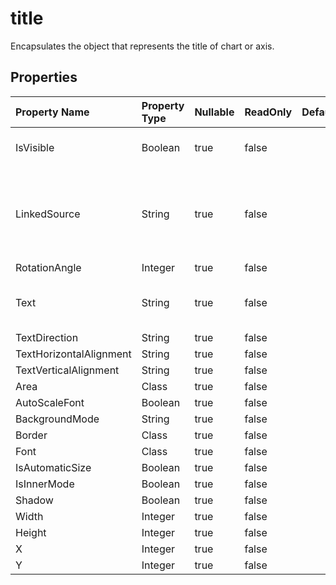 # **title**

Encapsulates the object that represents the title of chart or axis. 

## **Properties**

| Property Name | Property Type | Nullable |  ReadOnly | DefaultValue | Description | 
| :- | :- | :- |:- |  :- | :- |
|IsVisible|Boolean|true|false |  |Represents whether the title is visible.|
|LinkedSource|String|true|false |  |A property named LinkedSource with both set and get accessors is defined.|
|RotationAngle|Integer|true|false |  ||
|Text|String|true|false |  |Gets or sets the text of display unit label.|
|TextDirection|String|true|false |  ||
|TextHorizontalAlignment|String|true|false |  ||
|TextVerticalAlignment|String|true|false |  ||
|Area|Class|true|false |  ||
|AutoScaleFont|Boolean|true|false |  ||
|BackgroundMode|String|true|false |  ||
|Border|Class|true|false |  ||
|Font|Class|true|false |  ||
|IsAutomaticSize|Boolean|true|false |  ||
|IsInnerMode|Boolean|true|false |  ||
|Shadow|Boolean|true|false |  ||
|Width|Integer|true|false |  ||
|Height|Integer|true|false |  ||
|X|Integer|true|false |  ||
|Y|Integer|true|false |  ||

